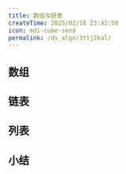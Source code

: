 ```yaml
---
title: 数组与链表
createTime: 2025/02/18 23:42:50
icon: mdi-cube-send
permalink: /ds_algo/3ttj2kal/
---
```


## 数组


## 链表


## 列表


## 小结